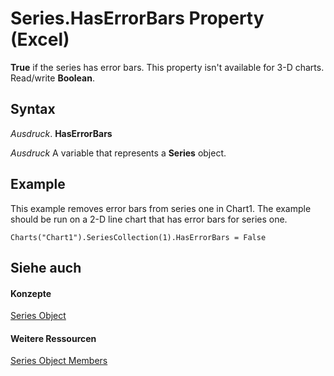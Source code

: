 
# Series.HasErrorBars Property (Excel)

 **True** if the series has error bars. This property isn't available for 3-D charts. Read/write **Boolean**.


## Syntax

 _Ausdruck_. **HasErrorBars**

 _Ausdruck_ A variable that represents a **Series** object.


## Example

This example removes error bars from series one in Chart1. The example should be run on a 2-D line chart that has error bars for series one.


```
Charts("Chart1").SeriesCollection(1).HasErrorBars = False
```


## Siehe auch


#### Konzepte


[Series Object](c7d34b32-8172-f7a0-0a17-f01d44246b64.md)
#### Weitere Ressourcen


[Series Object Members](http://msdn.microsoft.com/library/eeab4f69-b436-9de7-5d4a-0a5c63f2dfce%28Office.15%29.aspx)